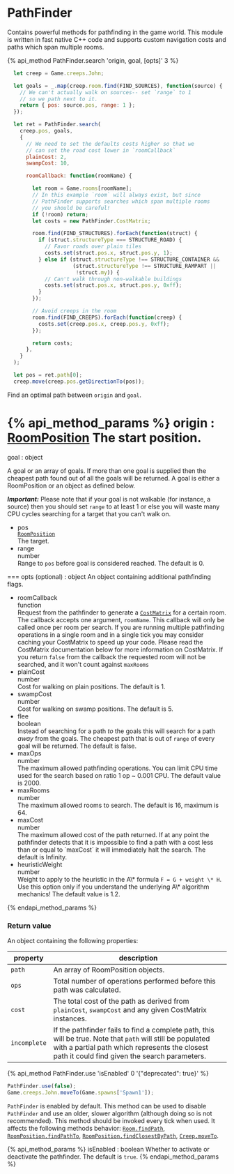 # PathFinder
 
 Contains powerful methods for pathfinding in the game world. This module is written in fast native C++ code and supports custom navigation costs and paths which span multiple rooms. 

{% api_method PathFinder.search 'origin, goal, [opts]' 3 %}

```javascript
  let creep = Game.creeps.John;

  let goals = _.map(creep.room.find(FIND_SOURCES), function(source) {
    // We can't actually walk on sources-- set `range` to 1 
    // so we path next to it.
    return { pos: source.pos, range: 1 };
  });

  let ret = PathFinder.search(
    creep.pos, goals,
    {
      // We need to set the defaults costs higher so that we
      // can set the road cost lower in `roomCallback`
      plainCost: 2,
      swampCost: 10,

      roomCallback: function(roomName) {

        let room = Game.rooms[roomName];
        // In this example `room` will always exist, but since 
        // PathFinder supports searches which span multiple rooms 
        // you should be careful!
        if (!room) return;
        let costs = new PathFinder.CostMatrix;

        room.find(FIND_STRUCTURES).forEach(function(struct) {
          if (struct.structureType === STRUCTURE_ROAD) {
            // Favor roads over plain tiles
            costs.set(struct.pos.x, struct.pos.y, 1);
          } else if (struct.structureType !== STRUCTURE_CONTAINER &&
                     (struct.structureType !== STRUCTURE_RAMPART ||
                      !struct.my)) {
            // Can't walk through non-walkable buildings
            costs.set(struct.pos.x, struct.pos.y, 0xff);
          }
        });

        // Avoid creeps in the room
        room.find(FIND_CREEPS).forEach(function(creep) {
          costs.set(creep.pos.x, creep.pos.y, 0xff);
        });

        return costs;
      },
    }
  );

  let pos = ret.path[0];
  creep.move(creep.pos.getDirectionTo(pos));
```

Find an optimal path between <code>origin</code> and <code>goal</code>.

{% api_method_params %}
origin : <a href="#RoomPosition">RoomPosition</a>
The start position.
===
goal : object

A goal or an array of goals. If more than one goal is supplied then the cheapest path found out of all the goals will be returned. A goal is either a RoomPosition or an object as defined below.

<em><strong>Important:</strong></em> Please note that if your goal is not walkable (for instance, a source) then you should set <code>range</code> to at least 1 or else you will waste many CPU cycles searching for a target that you can't walk on.
					<ul>
						<li>
							<div class="api-arg-title">pos</div>
							<div class="api-arg-type"><a href="#RoomPosition"><code>RoomPosition</code></a></div>
							<div class="api-arg-desc">The target.</div>
						</li>
						<li>
							<div class="api-arg-title">range</div>
							<div class="api-arg-type">number</div>
							<div class="api-arg-desc">Range to <code>pos</code> before goal is considered reached. The default is 0.</div>
						</li>
					</ul>
				
===
opts (optional) : object
An object containing additional pathfinding flags.
<ul>
    <li>
        <div class="api-arg-title">roomCallback</div>
        <div class="api-arg-type">function</div>
        <div class="api-arg-desc">Request from the pathfinder to generate a <a href="#PathFinder-CostMatrix"><code>CostMatrix</code></a> for a certain room. The callback accepts one argument, <code>roomName</code>. This callback will only be called once per room per search. If you are running multiple pathfinding operations in a single room and in a single tick you may consider caching your CostMatrix to speed up your code. Please read the CostMatrix documentation below for more information on CostMatrix. If you return <code>false</code> from the callback the requested room will not be searched, and it won't count against <code>maxRooms</code></div>
    </li>
    <li>
        <div class="api-arg-title">plainCost</div>
        <div class="api-arg-type">number</div>
        <div class="api-arg-desc">Cost for walking on plain positions. The default is 1.</div>
    </li>
    <li>
        <div class="api-arg-title">swampCost</div>
        <div class="api-arg-type">number</div>
        <div class="api-arg-desc">Cost for walking on swamp positions. The default is 5.</div>
    </li>
    <li>
        <div class="api-arg-title">flee</div>
        <div class="api-arg-type">boolean</div>
        <div class="api-arg-desc">Instead of searching for a path <em>to</em> the goals this will search for a path <em>away</em> from the goals. The cheapest path that is out of <code>range</code> of every goal will be returned. The default is false.</div>
    </li>
    <li>
        <div class="api-arg-title">maxOps</div>
        <div class="api-arg-type">number</div>
        <div class="api-arg-desc">The maximum allowed pathfinding operations. You can limit CPU time used for the search based on ratio 1 op ~ 0.001 CPU. The default value is 2000.</div>
    </li>
    <li>
        <div class="api-arg-title">maxRooms</div>
        <div class="api-arg-type">number</div>
        <div class="api-arg-desc">The maximum allowed rooms to search. The default is 16, maximum is 64.</div>
    </li>
    <li>
        <div class="api-arg-title">maxCost</div>
        <div class="api-arg-type">number</div>
        <div class="api-arg-desc">The maximum allowed cost of the path returned. If at any point the pathfinder detects that it is impossible to find a path with a cost less than or equal to `maxCost` it will immediately halt the search. The default is Infinity.</div>
    </li>
    <li>
        <div class="api-arg-title">heuristicWeight</div>
        <div class="api-arg-type">number</div>
        <div class="api-arg-desc">Weight to apply to the heuristic in the A\* formula <code>F = G + weight \* H</code>. Use this option only if you understand the underlying A\* algorithm mechanics! The default value is 1.2.</div>
    </li>
</ul>
				
{% endapi_method_params %}


### Return value

An object containing the following properties:

property | description
---|---
`path` | An array of RoomPosition objects.
`ops` | Total number of operations performed before this path was calculated.
`cost` | The total cost of the path as derived from `plainCost`, `swampCost` and any given CostMatrix instances.
`incomplete` | If the pathfinder fails to find a complete path, this will be true. Note that `path` will still be populated with a partial path which represents the closest path it could find given the search parameters.			


{% api_method PathFinder.use 'isEnabled' 0 '{"deprecated": true}' %} 

```javascript
PathFinder.use(false);
Game.creeps.John.moveTo(Game.spawns['Spawn1']);
```

`PathFinder` is enabled by default. This method can be used to disable `PathFinder` and use an older, slower algorithm (although doing so is not recommended). This method should be invoked every tick when used. It affects the following methods behavior: <a href="#Room.findPath"><code>Room.findPath</code></a>, <a href="#RoomPosition.findPathTo"><code>RoomPosition.findPathTo</code></a>, <a href="#RoomPosition.findClosestByPath"><code>RoomPosition.findClosestByPath</code></a>, <a href="#Creep.moveTo"><code>Creep.moveTo</code></a>.

{% api_method_params %}
isEnabled : boolean
Whether to activate or deactivate the pathfinder. The default is `true`.
{% endapi_method_params %}


